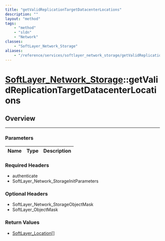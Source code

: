 ```yaml
---
title: "getValidReplicationTargetDatacenterLocations"
description: ""
layout: "method"
tags:
    - "method"
    - "sldn"
    - "Network"
classes:
    - "SoftLayer_Network_Storage"
aliases:
    - "/reference/services/softlayer_network_storage/getValidReplicationTargetDatacenterLocations"
---
```

# [SoftLayer_Network_Storage](/reference/services/SoftLayer_Network_Storage)::getValidReplicationTargetDatacenterLocations





## Overview 


-----

### Parameters 
|Name | Type | Description |
| --- | --- | --- |


### Required Headers
* authenticate
* SoftLayer_Network_StorageInitParameters


### Optional Headers
* SoftLayer_Network_StorageObjectMask
* SoftLayer_ObjectMask

### Return Values
* <a href='/reference/datatypes/SoftLayer_Location'>SoftLayer_Location[] </a>




